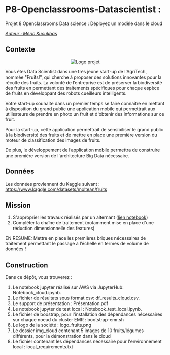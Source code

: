 # P8-Openclassrooms-Datascientist : 
Projet 8 Openclassrooms Data science : Déployez un modèle dans le cloud

<u>*Auteur : Méric Kucukbas*</u>

## Contexte

<p align="center">
  <img src="logo_fruits.png" alt="Logo projet">
</p>

Vous êtes Data Scientist dans une très jeune start-up de l'AgriTech, nommée "Fruits!", qui cherche à proposer des solutions innovantes pour la récolte des fruits. La volonté de l’entreprise est de préserver la biodiversité des fruits en permettant des traitements spécifiques pour chaque espèce de fruits en développant des robots cueilleurs intelligents.

Votre start-up souhaite dans un premier temps se faire connaître en mettant à disposition du grand public une application mobile qui permettrait aux utilisateurs de prendre en photo un fruit et d'obtenir des informations sur ce fruit.

Pour la start-up, cette application permettrait de sensibiliser le grand public à la biodiversité des fruits et de mettre en place une première version du moteur de classification des images de fruits.

De plus, le développement de l’application mobile permettra de construire une première version de l'architecture Big Data nécessaire.

## Données

Les données proviennent du Kaggle suivant : https://www.kaggle.com/datasets/moltean/fruits

## Mission 
1. S'approprier les travaux réalisés par un alternant ([lien notebook](https://s3.eu-west-1.amazonaws.com/course.oc-static.com/projects/Data_Scientist_P8/Mode_opératoire.zip))
2. Compléter la chaîne de traitement (notamment mise en place d'une réduction dimensionnelle des features)

EN RESUME: Mettre en place les premières briques nécessaires de traitement permettant le passage à l’échelle en termes de volume de données !

## Construction

Dans ce dépôt, vous trouverez :
1. Le notebook jupyter réalisé sur AWS via JupyterHub: Notebook_cloud.ipynb.
2. Le fichier de résultats sous format csv: df_results_cloud.csv.
3. Le support de présentation : Présentation.pdf
4. Le notebook jupyter de test local : Notebook_test_local.ipynb.
5. Le fichier de boostrap, pour l'installation des dépendances nécessaires sur chaque noeud du cluster EMR : bootstrap-emr.sh
6. Le logo de la société : logo_fruits.png
7. Le dossier img_cloud contenant 5 images de 10 fruits/légumes différents, pour la démonstration dans le cloud
8. Le fichier contenant les dépendances nécessaire pour l'environnement local : local_requirements.txt
